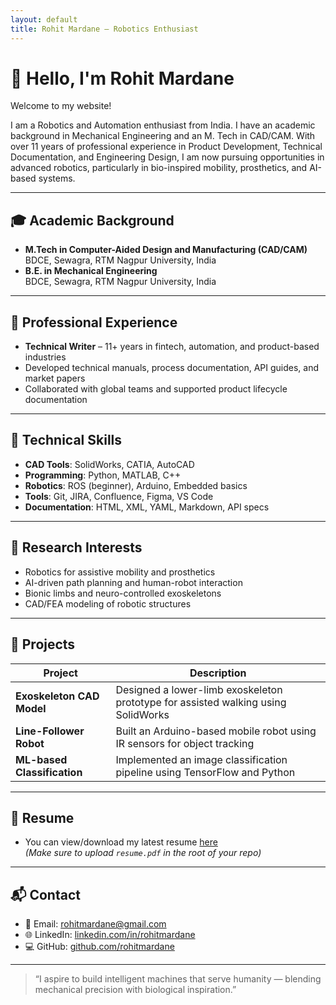 ```yaml
---
layout: default
title: Rohit Mardane – Robotics Enthusiast
---
```


# 👋 Hello, I'm **Rohit Mardane**

Welcome to my website!

I am a Robotics and Automation enthusiast from India. I have an academic background in Mechanical Engineering and an M. Tech in CAD/CAM. With over 11 years of professional experience in Product Development, Technical Documentation, and Engineering Design, I am now pursuing opportunities in advanced robotics, particularly in bio-inspired mobility, prosthetics, and AI-based systems.

---

## 🎓 Academic Background

- **M.Tech in Computer-Aided Design and Manufacturing (CAD/CAM)**  
  BDCE, Sewagra, RTM Nagpur University, India 
- **B.E. in Mechanical Engineering**  
  BDCE, Sewagra, RTM Nagpur University, India

---

## 💼 Professional Experience

- **Technical Writer** – 11+ years in fintech, automation, and product-based industries
- Developed technical manuals, process documentation, API guides, and market papers
- Collaborated with global teams and supported product lifecycle documentation

---

## 🔧 Technical Skills

- **CAD Tools**: SolidWorks, CATIA, AutoCAD
- **Programming**: Python, MATLAB, C++
- **Robotics**: ROS (beginner), Arduino, Embedded basics
- **Tools**: Git, JIRA, Confluence, Figma, VS Code
- **Documentation**: HTML, XML, YAML, Markdown, API specs

---

## 🔬 Research Interests

- Robotics for assistive mobility and prosthetics
- AI-driven path planning and human-robot interaction
- Bionic limbs and neuro-controlled exoskeletons
- CAD/FEA modeling of robotic structures

---

## 📁 Projects

| Project | Description |
|--------|-------------|
| **Exoskeleton CAD Model** | Designed a lower-limb exoskeleton prototype for assisted walking using SolidWorks |
| **Line-Follower Robot** | Built an Arduino-based mobile robot using IR sensors for object tracking |
| **ML-based Classification** | Implemented an image classification pipeline using TensorFlow and Python |

---

## 📜 Resume

- You can view/download my latest resume [here](./resume.pdf)  
*(Make sure to upload `resume.pdf` in the root of your repo)*

---

## 📬 Contact

- 📧 Email: [rohitmardane@gmail.com](mailto:rohitmardane@gmail.com)
- 🌐 LinkedIn: [linkedin.com/in/rohitmardane](https://linkedin.com/in/rohitmardane)
- 💻 GitHub: [github.com/rohitmardane](https://github.com/rohitmardane)

---

> “I aspire to build intelligent machines that serve humanity — blending mechanical precision with biological inspiration.”


